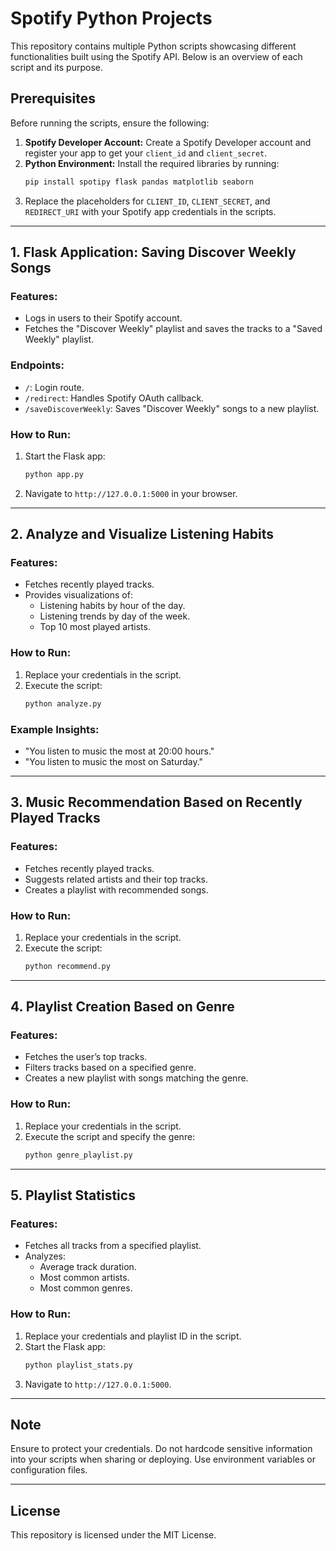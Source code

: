 # Spotify Python Projects

This repository contains multiple Python scripts showcasing different functionalities built using the Spotify API. Below is an overview of each script and its purpose.

## Prerequisites

Before running the scripts, ensure the following:

1. **Spotify Developer Account:** Create a Spotify Developer account and register your app to get your `client_id` and `client_secret`.
2. **Python Environment:** Install the required libraries by running:
   ```bash
   pip install spotipy flask pandas matplotlib seaborn
   ```
3. Replace the placeholders for `CLIENT_ID`, `CLIENT_SECRET`, and `REDIRECT_URI` with your Spotify app credentials in the scripts.

---

## 1. Flask Application: Saving Discover Weekly Songs

### Features:

- Logs in users to their Spotify account.
- Fetches the "Discover Weekly" playlist and saves the tracks to a "Saved Weekly" playlist.

### Endpoints:

- `/`: Login route.
- `/redirect`: Handles Spotify OAuth callback.
- `/saveDiscoverWeekly`: Saves "Discover Weekly" songs to a new playlist.

### How to Run:

1. Start the Flask app:
   ```bash
   python app.py
   ```
2. Navigate to `http://127.0.0.1:5000` in your browser.

---

## 2. Analyze and Visualize Listening Habits

### Features:

- Fetches recently played tracks.
- Provides visualizations of:
  - Listening habits by hour of the day.
  - Listening trends by day of the week.
  - Top 10 most played artists.

### How to Run:

1. Replace your credentials in the script.
2. Execute the script:
   ```bash
   python analyze.py
   ```

### Example Insights:

- "You listen to music the most at 20:00 hours."
- "You listen to music the most on Saturday."

---

## 3. Music Recommendation Based on Recently Played Tracks

### Features:

- Fetches recently played tracks.
- Suggests related artists and their top tracks.
- Creates a playlist with recommended songs.

### How to Run:

1. Replace your credentials in the script.
2. Execute the script:
   ```bash
   python recommend.py
   ```

---

## 4. Playlist Creation Based on Genre

### Features:

- Fetches the user’s top tracks.
- Filters tracks based on a specified genre.
- Creates a new playlist with songs matching the genre.

### How to Run:

1. Replace your credentials in the script.
2. Execute the script and specify the genre:
   ```bash
   python genre_playlist.py
   ```

---

## 5. Playlist Statistics

### Features:

- Fetches all tracks from a specified playlist.
- Analyzes:
  - Average track duration.
  - Most common artists.
  - Most common genres.

### How to Run:

1. Replace your credentials and playlist ID in the script.
2. Start the Flask app:
   ```bash
   python playlist_stats.py
   ```
3. Navigate to `http://127.0.0.1:5000`.

---

## Note

Ensure to protect your credentials. Do not hardcode sensitive information into your scripts when sharing or deploying. Use environment variables or configuration files.

---

## License

This repository is licensed under the MIT License.
